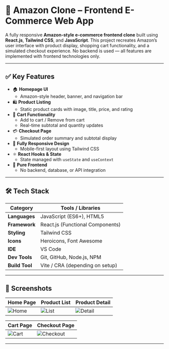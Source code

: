 # 🛒 Amazon Clone – Frontend E-Commerce Web App

A fully responsive **Amazon-style e-commerce frontend clone** built using **React.js**, **Tailwind CSS**, and **JavaScript**. This project recreates Amazon’s user interface with product display, shopping cart functionality, and a simulated checkout experience. No backend is used — all features are implemented with frontend technologies only.

---

## ✅ Key Features

- 🏠 **Homepage UI**
  - Amazon-style header, banner, and navigation bar
- 🛍️ **Product Listing**
  - Static product cards with image, title, price, and rating
- 🛒 **Cart Functionality**
  - Add to cart / Remove from cart
  - Real-time subtotal and quantity updates
- 💳 **Checkout Page**
  - Simulated order summary and subtotal display
- 📱 **Fully Responsive Design**
  - Mobile-first layout using Tailwind CSS
- ⚛️ **React Hooks & State**
  - State managed with `useState` and `useContext`
- 🎯 **Pure Frontend**
  - No backend, database, or API integration

---

## 🛠️ Tech Stack

| Category       | Tools / Libraries                   |
|----------------|--------------------------------------|
| **Languages**  | JavaScript (ES6+), HTML5             |
| **Framework**  | React.js (Functional Components)     |
| **Styling**    | Tailwind CSS                         |
| **Icons**      | Heroicons, Font Awesome              |
| **IDE**        | VS Code                              |
| **Dev Tools**  | Git, GitHub, Node.js, NPM            |
| **Build Tool** | Vite / CRA (depending on setup)      |

---

## 📸 Screenshots

| Home Page | Product List | Product Detail |
|-----------|--------------|----------------|
| ![Home](https://github.com/user-attachments/assets/75d61815-5f8a-447f-b709-f1c30d474431) | ![List](https://github.com/user-attachments/assets/94210583-445b-4c61-8af3-da58ee928f93) | ![Detail](https://github.com/user-attachments/assets/8fa2df0b-46e4-4bcf-b6d9-163f8e4826f5) |

| Cart Page | Checkout Page |
|-----------|----------------|
| ![Cart](https://github.com/user-attachments/assets/3c50a4d4-d962-4429-a61c-3041576ee56b) | ![Checkout](https://github.com/user-attachments/assets/b444cce5-60fc-45a7-be34-a2f824e081ba) |

---

